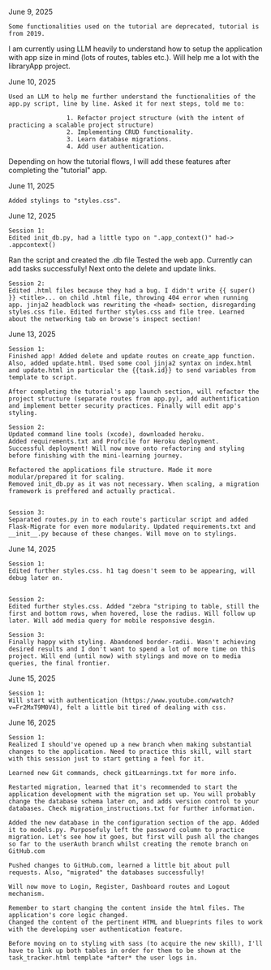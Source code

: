 June 9, 2025

    Some functionalities used on the tutorial are deprecated, tutorial is from 2019.
I am currently using LLM heavily to understand how to setup the application with app size in mind (lots of routes, tables etc.). Will help me a lot with the libraryApp project.


June 10, 2025

    Used an LLM to help me further understand the functionalities of the app.py script, line by line. Asked it for next steps, told me to:

                    1. Refactor project structure (with the intent of practicing a scalable project structure)
                    2. Implementing CRUD functionality.
                    3. Learn database migrations. 
                    4. Add user authentication.

Depending on how the tutorial flows, I will add these features after completing the "tutorial" app.


June 11, 2025 

    Added stylings to "styles.css".


June 12, 2025

    Session 1:
    Edited init_db.py, had a little typo on ".app_context()" had-> .appcontext()
Ran the script and created the .db file
Tested the web app. Currently can add tasks successfully!
Next onto the delete and update links.

    Session 2:
    Edited .html files because they had a bug. I didn't write {{ super() }} <title>... on child .html file, throwing 404 error when running app. jinja2 headblock was rewriting the <head> section, disregarding styles.css file. Edited further styles.css and file tree. Learned about the networking tab on browse's inspect section!


June 13, 2025

    Session 1:
    Finished app! Added delete and update routes on create_app function. Also, added update.html. Used some cool jinja2 syntax on index.html and update.html in particular the {{task.id}} to send variables from template to script.

    After completing the tutorial's app launch section, will refactor the project structure (separate routes from app.py), add authentification and implement better security practices. Finally will edit app's styling.

    Session 2:
    Updated command line tools (xcode), downloaded heroku.
    Added requirements.txt and Profcile for Heroku deployment.
    Successful deployment! Will now move onto refactoring and styling before finishing with the mini-learning journey.

    Refactored the applications file structure. Made it more modular/prepared it for scaling.
    Removed init_db.py as it was not necessary. When scaling, a migration framework is preffered and actually practical.


    Session 3:
    Separated routes.py in to each route's particular script and added Flask-Migrate for even more modularity. Updated requirements.txt and __init__.py because of these changes. Will move on to stylings.


June 14, 2025

    Session 1:
    Edited further styles.css. h1 tag doesn't seem to be appearing, will debug later on.


    Session 2:
    Edited further styles.css. Added "zebra "striping to table, still the first and bottom rows, when hovered, lose the radius. Will follow up later. Will add media query for mobile responsive desgin.

    Session 3:
    Finally happy with styling. Abandoned border-radii. Wasn't achieving desired results and I don't want to spend a lot of more time on this project. Will end (until now) with stylings and move on to media queries, the final frontier.


June 15, 2025

    Session 1:
    Will start with authentication (https://www.youtube.com/watch?v=Fr2MxT9M0V4), felt a little bit tired of dealing with css.


June 16, 2025

    Session 1:
    Realized I should've opened up a new branch when making substantial changes to the application. Need to practice this skill, will start with this session just to start getting a feel for it. 
    
    Learned new Git commands, check gitLearnings.txt for more info.

    Restarted migration, learned that it's recommended to start the application development with the migration set up. You will probably change the database schema later on, and adds version control to your databases. Check migration_instructions.txt for further information.

    Added the new database in the configuration section of the app. Added it to models.py. Purposefuly left the password column to practice migration. Let's see how it goes, but first will push all the changes so far to the userAuth branch whilst creating the remote branch on GitHub.com

    Pushed changes to GitHub.com, learned a little bit about pull requests. Also, "migrated" the databases successfully!

    Will now move to Login, Register, Dashboard routes and Logout mechanism.

    Remember to start changing the content inside the html files. The application's core logic changed.
    Changed the content of the pertinent HTML and blueprints files to work with the developing user authentication feature.

    Before moving on to styling with sass (to acquire the new skill), I'll have to link up both tables in order for them to be shown at the task_tracker.html template *after* the user logs in.